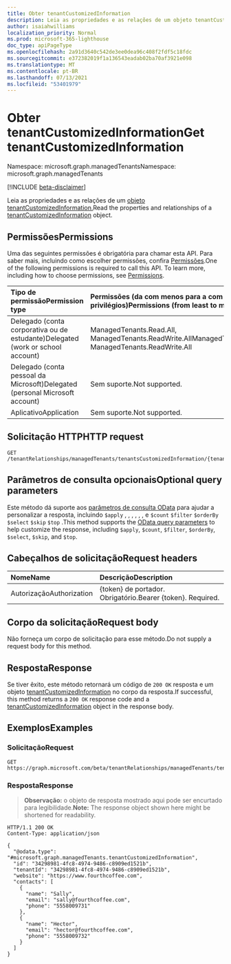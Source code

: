 ```yaml
---
title: Obter tenantCustomizedInformation
description: Leia as propriedades e as relações de um objeto tenantCustomizedInformation.
author: isaiahwilliams
localization_priority: Normal
ms.prod: microsoft-365-lighthouse
doc_type: apiPageType
ms.openlocfilehash: 2a91d3640c542de3ee0dea96c408f2fdf5c18fdc
ms.sourcegitcommit: e372382019f1a136543eadab02ba70af3921e098
ms.translationtype: MT
ms.contentlocale: pt-BR
ms.lasthandoff: 07/13/2021
ms.locfileid: "53401979"
---
```

# <a name="get-tenantcustomizedinformation"></a><span data-ttu-id="01a23-103">Obter tenantCustomizedInformation</span><span class="sxs-lookup"><span data-stu-id="01a23-103">Get tenantCustomizedInformation</span></span>
<span data-ttu-id="01a23-104">Namespace: microsoft.graph.managedTenants</span><span class="sxs-lookup"><span data-stu-id="01a23-104">Namespace: microsoft.graph.managedTenants</span></span>

[!INCLUDE [beta-disclaimer](../../includes/beta-disclaimer.md)]

<span data-ttu-id="01a23-105">Leia as propriedades e as relações de um [objeto tenantCustomizedInformation.](../resources/managedtenants-tenantcustomizedinformation.md)</span><span class="sxs-lookup"><span data-stu-id="01a23-105">Read the properties and relationships of a [tenantCustomizedInformation](../resources/managedtenants-tenantcustomizedinformation.md) object.</span></span>

## <a name="permissions"></a><span data-ttu-id="01a23-106">Permissões</span><span class="sxs-lookup"><span data-stu-id="01a23-106">Permissions</span></span>
<span data-ttu-id="01a23-p101">Uma das seguintes permissões é obrigatória para chamar esta API. Para saber mais, incluindo como escolher permissões, confira [Permissões](/graph/permissions-reference).</span><span class="sxs-lookup"><span data-stu-id="01a23-p101">One of the following permissions is required to call this API. To learn more, including how to choose permissions, see [Permissions](/graph/permissions-reference).</span></span>

|<span data-ttu-id="01a23-109">Tipo de permissão</span><span class="sxs-lookup"><span data-stu-id="01a23-109">Permission type</span></span>|<span data-ttu-id="01a23-110">Permissões (da com menos para a com mais privilégios)</span><span class="sxs-lookup"><span data-stu-id="01a23-110">Permissions (from least to most privileged)</span></span>|
|:---|:---|
|<span data-ttu-id="01a23-111">Delegado (conta corporativa ou de estudante)</span><span class="sxs-lookup"><span data-stu-id="01a23-111">Delegated (work or school account)</span></span>|<span data-ttu-id="01a23-112">ManagedTenants.Read.All, ManagedTenants.ReadWrite.All</span><span class="sxs-lookup"><span data-stu-id="01a23-112">ManagedTenants.Read.All, ManagedTenants.ReadWrite.All</span></span>|
|<span data-ttu-id="01a23-113">Delegado (conta pessoal da Microsoft)</span><span class="sxs-lookup"><span data-stu-id="01a23-113">Delegated (personal Microsoft account)</span></span>|<span data-ttu-id="01a23-114">Sem suporte.</span><span class="sxs-lookup"><span data-stu-id="01a23-114">Not supported.</span></span>|
|<span data-ttu-id="01a23-115">Aplicativo</span><span class="sxs-lookup"><span data-stu-id="01a23-115">Application</span></span>|<span data-ttu-id="01a23-116">Sem suporte.</span><span class="sxs-lookup"><span data-stu-id="01a23-116">Not supported.</span></span>|

## <a name="http-request"></a><span data-ttu-id="01a23-117">Solicitação HTTP</span><span class="sxs-lookup"><span data-stu-id="01a23-117">HTTP request</span></span>

<!-- {
  "blockType": "ignored"
}
-->
``` http
GET /tenantRelationships/managedTenants/tenantsCustomizedInformation/{tenantCustomizedInformationId}
```

## <a name="optional-query-parameters"></a><span data-ttu-id="01a23-118">Parâmetros de consulta opcionais</span><span class="sxs-lookup"><span data-stu-id="01a23-118">Optional query parameters</span></span>
<span data-ttu-id="01a23-119">Este método dá suporte aos [parâmetros de consulta OData](/graph/query-parameters) para ajudar a personalizar a resposta, incluindo `$apply` , , , , , , e `$count` `$filter` `$orderBy` `$select` `$skip` `$top` .</span><span class="sxs-lookup"><span data-stu-id="01a23-119">This method supports the [OData query parameters](/graph/query-parameters) to help customize the response, including `$apply`, `$count`, `$filter`, `$orderBy`, `$select`, `$skip`, and `$top`.</span></span>

## <a name="request-headers"></a><span data-ttu-id="01a23-120">Cabeçalhos de solicitação</span><span class="sxs-lookup"><span data-stu-id="01a23-120">Request headers</span></span>
|<span data-ttu-id="01a23-121">Nome</span><span class="sxs-lookup"><span data-stu-id="01a23-121">Name</span></span>|<span data-ttu-id="01a23-122">Descrição</span><span class="sxs-lookup"><span data-stu-id="01a23-122">Description</span></span>|
|:---|:---|
|<span data-ttu-id="01a23-123">Autorização</span><span class="sxs-lookup"><span data-stu-id="01a23-123">Authorization</span></span>|<span data-ttu-id="01a23-p102">{token} de portador. Obrigatório.</span><span class="sxs-lookup"><span data-stu-id="01a23-p102">Bearer {token}. Required.</span></span>|

## <a name="request-body"></a><span data-ttu-id="01a23-126">Corpo da solicitação</span><span class="sxs-lookup"><span data-stu-id="01a23-126">Request body</span></span>
<span data-ttu-id="01a23-127">Não forneça um corpo de solicitação para esse método.</span><span class="sxs-lookup"><span data-stu-id="01a23-127">Do not supply a request body for this method.</span></span>

## <a name="response"></a><span data-ttu-id="01a23-128">Resposta</span><span class="sxs-lookup"><span data-stu-id="01a23-128">Response</span></span>

<span data-ttu-id="01a23-129">Se tiver êxito, este método retornará um código de `200 OK` resposta e um objeto [tenantCustomizedInformation](../resources/managedtenants-tenantcustomizedinformation.md) no corpo da resposta.</span><span class="sxs-lookup"><span data-stu-id="01a23-129">If successful, this method returns a `200 OK` response code and a [tenantCustomizedInformation](../resources/managedtenants-tenantcustomizedinformation.md) object in the response body.</span></span>

## <a name="examples"></a><span data-ttu-id="01a23-130">Exemplos</span><span class="sxs-lookup"><span data-stu-id="01a23-130">Examples</span></span>

### <a name="request"></a><span data-ttu-id="01a23-131">Solicitação</span><span class="sxs-lookup"><span data-stu-id="01a23-131">Request</span></span>
<!-- {
  "blockType": "request",
  "name": "get_tenantcustomizedinformation"
}
-->
``` http
GET https://graph.microsoft.com/beta/tenantRelationships/managedTenants/tenantsCustomizedInformation/{tenantCustomizedInformationId}
```


### <a name="response"></a><span data-ttu-id="01a23-132">Resposta</span><span class="sxs-lookup"><span data-stu-id="01a23-132">Response</span></span>
><span data-ttu-id="01a23-133">**Observação:** o objeto de resposta mostrado aqui pode ser encurtado para legibilidade.</span><span class="sxs-lookup"><span data-stu-id="01a23-133">**Note:** The response object shown here might be shortened for readability.</span></span>
<!-- {
  "blockType": "response",
  "truncated": true,
  "@odata.type": "microsoft.graph.managedTenants.tenantCustomizedInformation"
}
-->
``` http
HTTP/1.1 200 OK
Content-Type: application/json

{
  "@odata.type": "#microsoft.graph.managedTenants.tenantCustomizedInformation",
  "id": "34298981-4fc8-4974-9486-c8909ed1521b",
  "tenantId": "34298981-4fc8-4974-9486-c8909ed1521b",
  "website": "https://www.fourthcoffee.com",
  "contacts": [
    {
      "name": "Sally",
      "email": "sally@fourthcoffee.com",
      "phone": "5558009731"
    },
    {
      "name": "Hector",
      "email": "hector@fourthcoffee.com",
      "phone": "5558009732"
    }
  ]
}
```
